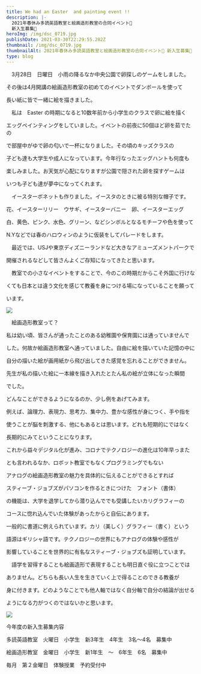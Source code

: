 ```yaml
---
title: We had an Easter  and painting event !!
description: |-
  2021年春休み多読英語教室と絵画造形教室の合同イベント🐣
  新入生募集🐣
heroImg: /img/dsc_0719.jpg
publishDate: 2021-03-30T22:29:55.282Z
thumbnail: /img/dsc_0719.jpg
thumbnailAlt: 2021年春休み多読英語教室と絵画造形教室の合同イベント🐣 新入生募集🐣
type: blog
---
```

　3月28日　日曜日　小雨の降るなか中央公園で卵探しのゲームをしました。

その後は4月開講の絵画造形教室の初めてのイベントでダンボールを使って

長い紙に皆で一緒に絵を描きました。

　私は　Easter の時期になると10数年前から小学生のクラスで卵に絵を描く

エッグペインティングをしていました。イベントの前夜に50個ほど卵を茹でたの

で部屋中がゆで卵の匂いで一杯になりました。その頃のキッズクラスの

子ども達も大学生や成人になっています。今年行なったエッグハントも何度も

楽しみました。お天気が心配になりますが公園で隠された卵を探すゲームは

いつも子ども達が夢中になってくれます。

　イースターボネットも作りました。イースタのときに被る特別な帽子です。

花、イースターリリー　ウサギ、イースターバニー　卵、イースターエッグ

白、黄色、ピンク、水色、グリーン、などシンボルとなるモチーフや色を使って

N.Yなどでは春のハロウィンのように仮装をしてパレードをします。

　最近では、USJや東京ディズニーランドなど大きなアミューズメントパークで

開催されるなどして皆さんよくご存知になってきたと思います。

　教室での小さなイベントをすることで、今のこの時期だからこそ外国に行けな

くても日本とは違う文化を感じて教養を身につける場になっていることを願って

います。

![](/img/dsc_0711.jpg)

　絵画造形教室って？

私は幼い頃、皆さんが通ったことのある幼稚園や保育園には通っていませんで

した。何故か絵画造形教室へ通っていました。自由に絵を描いていた記憶の中に

自分の描いた絵が画用紙から飛び出してきた感覚を忘れることができません。

先生が私の描いた絵に一本線を描き入れたとたん私の絵が立体になった瞬間

でした。

どんなことができるようになるのか、少し例をあげてみます。

例えば、論理力、表現力、思考力、集中力、豊かな感性が身につく、手や指を

使うことが脳を刺激する、他にもあるとは思います。どれも短期的にではなく

長期的にみてということになります。

これから益々デジタル化が進み、コロナでテクノロジーの進化は10年早っまた

とも言われるなか、ロボット教室でもなくプログラミングでもない

アナログの絵画造形教室の魅力を具体的に伝えることができるとすれば

スティーブ・ジョブズがパソコンを作るときにつけた　フォント（書体）

の機能は、大学を退学してから潜り込んででも受講したいカリグラフィーの

コースに惚れ込んでいた体験があったからと自伝にあります。

一般的に書道に例えられています。カリ（美しく）グラフィー（書く）という

語源はギリシャ語です。テクノロジーの世界にもアナログの体験や感性が

影響していることを世界的に有名なスティーブ・ジョブズも証明しています。

　語学を習得することも絵画造形で表現することも明日直ぐ役に立つことでは

ありません。どちらも長い人生を生きていく上で得ることのできる教養が

身に付きます。どのようなことでも他人軸ではなく自分軸で自分の結論が出せる

ようになる力がつくのではないかと思います。

![](/img/dsc_0676.jpg)

今年度の新入生募集内容

多読英語教室　火曜日　小学生　新3年生　4年生　3名～4名　募集中

絵画造形教室　金曜日　小学生　新1年生　～　6年生　6名　募集中

毎月　第２金曜日　体験授業　予約受付中